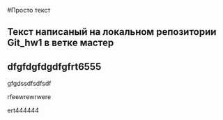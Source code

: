 #Просто текст
## Текст написаный на локальном репозитории Git_hw1 в ветке мастер

## dfgfdgfdgdfgfrt6555

gfgdssdfsdfsdf

rfeewrewrwere

ert444444